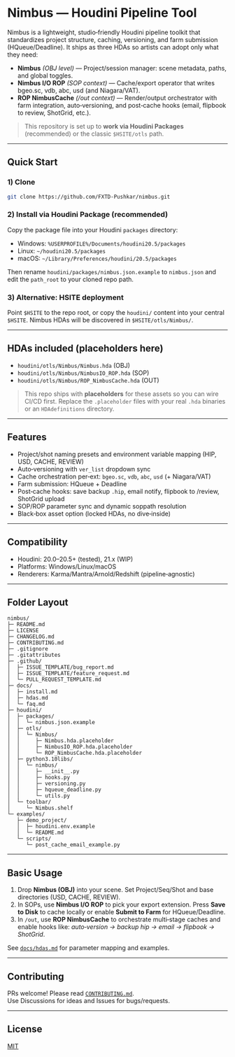 # Nimbus — Houdini Pipeline Tool

Nimbus is a lightweight, studio‑friendly Houdini pipeline toolkit that standardizes project structure,
caching, versioning, and farm submission (HQueue/Deadline). It ships as three HDAs so artists can adopt
only what they need:

- **Nimbus** _(OBJ level)_ — Project/session manager: scene metadata, paths, and global toggles.
- **Nimbus I/O ROP** _(SOP context)_ — Cache/export operator that writes bgeo.sc, vdb, abc, usd (and Niagara/VAT).
- **ROP NimbusCache** _(/out context)_ — Render/output orchestrator with farm integration, auto‑versioning,
  and post‑cache hooks (email, flipbook to review, ShotGrid, etc.).

> This repository is set up to **work via Houdini Packages** (recommended) or the classic `$HSITE/otls` path.

---

## Quick Start

### 1) Clone
```bash
git clone https://github.com/FXTD-Pushkar/nimbus.git
```

### 2) Install via Houdini Package (recommended)
Copy the package file into your Houdini `packages` directory:

- Windows: `%USERPROFILE%/Documents/houdini20.5/packages`
- Linux: `~/houdini20.5/packages`
- macOS: `~/Library/Preferences/houdini/20.5/packages`

Then rename `houdini/packages/nimbus.json.example` to `nimbus.json`
and edit the `path_root` to your cloned repo path.

### 3) Alternative: HSITE deployment
Point `$HSITE` to the repo root, or copy the `houdini/` content into your central `$HSITE`.
Nimbus HDAs will be discovered in `$HSITE/otls/Nimbus/`.

---

## HDAs included (placeholders here)

- `houdini/otls/Nimbus/Nimbus.hda` (OBJ)  
- `houdini/otls/Nimbus/NimbusIO_ROP.hda` (SOP)  
- `houdini/otls/Nimbus/ROP_NimbusCache.hda` (OUT)  

> This repo ships with **placeholders** for these assets so you can wire CI/CD first.
> Replace the `.placeholder` files with your real `.hda` binaries or an `HDAdefinitions` directory.

---

## Features

- Project/shot naming presets and environment variable mapping (HIP, USD, CACHE, REVIEW)
- Auto‑versioning with `ver_list` dropdown sync
- Cache orchestration per‑ext: `bgeo.sc`, `vdb`, `abc`, `usd` (+ Niagara/VAT)
- Farm submission: HQueue + Deadline
- Post‑cache hooks: save backup `.hip`, email notify, flipbook to /review, ShotGrid upload
- SOP/ROP parameter sync and dynamic soppath resolution
- Black‑box asset option (locked HDAs, no dive‑inside)

---

## Compatibility

- Houdini: 20.0–20.5+ (tested), 21.x (WIP)
- Platforms: Windows/Linux/macOS
- Renderers: Karma/Mantra/Arnold/Redshift (pipeline‑agnostic)

---

## Folder Layout

```
nimbus/
├─ README.md
├─ LICENSE
├─ CHANGELOG.md
├─ CONTRIBUTING.md
├─ .gitignore
├─ .gitattributes
├─ .github/
│  ├─ ISSUE_TEMPLATE/bug_report.md
│  ├─ ISSUE_TEMPLATE/feature_request.md
│  └─ PULL_REQUEST_TEMPLATE.md
├─ docs/
│  ├─ install.md
│  ├─ hdas.md
│  └─ faq.md
├─ houdini/
│  ├─ packages/
│  │  └─ nimbus.json.example
│  ├─ otls/
│  │  └─ Nimbus/
│  │     ├─ Nimbus.hda.placeholder
│  │     ├─ NimbusIO_ROP.hda.placeholder
│  │     └─ ROP_NimbusCache.hda.placeholder
│  ├─ python3.10libs/
│  │  └─ nimbus/
│  │     ├─ __init__.py
│  │     ├─ hooks.py
│  │     ├─ versioning.py
│  │     ├─ hqueue_deadline.py
│  │     └─ utils.py
│  └─ toolbar/
│     └─ Nimbus.shelf
└─ examples/
   ├─ demo_project/
   │  ├─ houdini.env.example
   │  └─ README.md
   └─ scripts/
      └─ post_cache_email_example.py
```

---

## Basic Usage

1. Drop **Nimbus (OBJ)** into your scene. Set Project/Seq/Shot and base directories (USD, CACHE, REVIEW).
2. In SOPs, use **Nimbus I/O ROP** to pick your export extension. Press **Save to Disk** to cache locally
   or enable **Submit to Farm** for HQueue/Deadline.
3. In `/out`, use **ROP NimbusCache** to orchestrate multi‑stage caches and enable hooks like:
   _auto‑version → backup hip → email → flipbook → ShotGrid_.

See [`docs/hdas.md`](docs/hdas.md) for parameter mapping and examples.

---

## Contributing

PRs welcome! Please read [`CONTRIBUTING.md`](CONTRIBUTING.md).  
Use Discussions for ideas and Issues for bugs/requests.

---

## License

[MIT](LICENSE)
